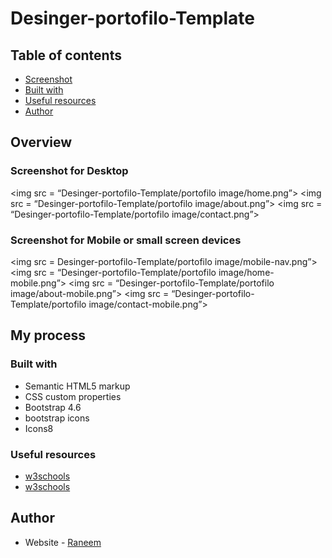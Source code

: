 # Desinger-portofilo-Template

## Table of contents

  - [Screenshot](#screenshot)
  - [Built with](#built-with)
  - [Useful resources](#useful-resources)
  - [Author](#author)


## Overview
### Screenshot for Desktop
<img src = “Desinger-portofilo-Template/portofilo image/home.png”>
<img src = “Desinger-portofilo-Template/portofilo image/about.png”>
<img src = “Desinger-portofilo-Template/portofilo image/contact.png”>

### Screenshot for Mobile or small screen devices
<img src = Desinger-portofilo-Template/portofilo image/mobile-nav.png”>
<img src = “Desinger-portofilo-Template/portofilo image/home-mobile.png”>
<img src = “Desinger-portofilo-Template/portofilo image/about-mobile.png”>
<img src = “Desinger-portofilo-Template/portofilo image/contact-mobile.png”>

## My process

### Built with

- Semantic HTML5 markup
- CSS custom properties
- Bootstrap 4.6
- bootstrap icons
- Icons8


### Useful resources

- [w3schools](https://www.w3schools.com/)
- [w3schools](https://getbootstrap.com/docs/4.6/getting-started/introduction/)

## Author

- Website - [Raneem](https://www.your-site.com)

